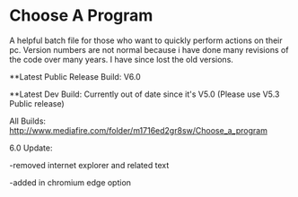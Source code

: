# Choose A Program
A helpful batch file for those who want to quickly perform actions on their pc.
Version numbers are not normal because i have done many revisions of the code over many years. I have since lost the old versions.

**Latest Public Release Build: V6.0

**Latest Dev Build: Currently out of date since it's V5.0 (Please use V5.3 Public release)

All Builds: http://www.mediafire.com/folder/m1716ed2gr8sw/Choose_a_program

6.0 Update: 

-removed internet explorer and related text

-added in chromium edge option
